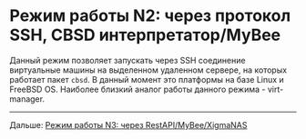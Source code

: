 # Режим работы N2: через протокол SSH, CBSD интерпретатор/MyBee

Данный режим позволяет запускать через SSH соединение виртуальные машины на выделенном удаленном сервере, на которых работает пакет `cbsd`. В данный момент это платформы на базе Linux и FreeBSD OS.
Наиболее близкий аналог работы данного режима - virt-manager.

---

Дальше: [Режим работы N3: через RestAPI/MyBee/XigmaNAS](myb-qt-api.md)
